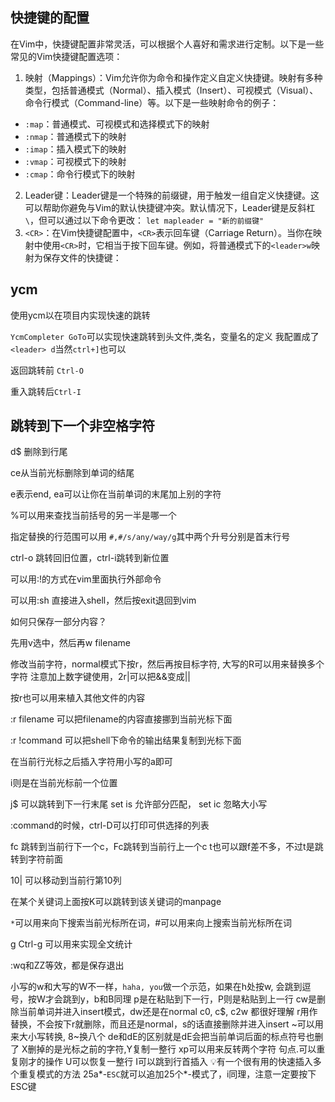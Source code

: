 ## 快捷键的配置

在Vim中，快捷键配置非常灵活，可以根据个人喜好和需求进行定制。以下是一些常见的Vim快捷键配置选项：

1.  映射（Mappings）：Vim允许你为命令和操作定义自定义快捷键。映射有多种类型，包括普通模式（Normal）、插入模式（Insert）、可视模式（Visual）、命令行模式（Command-line）等。以下是一些映射命令的例子：

-   `:map`：普通模式、可视模式和选择模式下的映射
-   `:nmap`：普通模式下的映射
-   `:imap`：插入模式下的映射
-   `:vmap`：可视模式下的映射
-   `:cmap`：命令行模式下的映射

2.  Leader键：Leader键是一个特殊的前缀键，用于触发一组自定义快捷键。这可以帮助你避免与Vim的默认快捷键冲突。默认情况下，Leader键是反斜杠`\`，但可以通过以下命令更改：
`let mapleader = "新的前缀键"`
3.  `<CR>`：在Vim快捷键配置中，`<CR>`表示回车键（Carriage Return）。当你在映射中使用`<CR>`时，它相当于按下回车键。例如，将普通模式下的`<leader>w`映射为保存文件的快捷键：



## ycm

使用ycm以在项目内实现快速的跳转

`YcmCompleter GoTo`可以实现快速跳转到头文件,类名，变量名的定义
我配置成了`<leader> d`当然`ctrl+]`也可以

返回跳转前 `Ctrl-O`

重入跳转后`Ctrl-I`


## 跳转到下一个非空格字符


d$ 删除到行尾

ce从当前光标删除到单词的结尾

e表示end, ea可以让你在当前单词的末尾加上别的字符

%可以用来查找当前括号的另一半是哪一个

指定替换的行范围可以用
`#,#/s/any/way/g`其中两个升号分别是首末行号

ctrl-o 跳转回旧位置，ctrl-i跳转到新位置

可以用:!的方式在vim里面执行外部命令

可以用:sh 直接进入shell，然后按exit退回到vim

如何只保存一部分内容？

先用v选中，然后再w filename

修改当前字符，normal模式下按r，然后再按目标字符, 大写的R可以用来替换多个字符
注意加上数字键使用，2r|可以把&&变成||

按r也可以用来植入其他文件的内容

:r filename 可以把filename的内容直接挪到当前光标下面

:r !command 可以把shell下命令的输出结果复制到光标下面

在当前行光标之后插入字符用小写的a即可

i则是在当前光标前一个位置

j$ 可以跳转到下一行末尾
set is 允许部分匹配， set ic 忽略大小写

:command的时候，ctrl-D可以打印可供选择的列表

fc 跳转到当前行下一个c，Fc跳转到当前行上一个c
t也可以跟f差不多，不过t是跳转到字符前面


10| 可以移动到当前行第10列

在某个关键词上面按K可以跳转到该关键词的manpage

`*`可以用来向下搜索当前光标所在词，#可以用来向上搜索当前光标所在词

g Ctrl-g 可以用来实现全文统计

:wq和ZZ等效，都是保存退出

小写的w和大写的W不一样，`haha, you`做一个示范，如果在h处按w, 会跳到逗号，按W才会跳到y，b和B同理
p是在粘贴到下一行，P则是粘贴到上一行
cw是删除当前单词并进入insert模式，dw还是在normal
c0, c$, c2w 都很好理解
r用作替换，不会按下r就删除，而且还是normal，s的话直接删除并进入insert
~可以用来大小写转换, 8~换八个
de和dE的区别就是dE会把当前单词后面的标点符号也删了
X删掉的是光标之前的字符,Y复制一整行
xp可以用来反转两个字符
句点.可以重复刚才的操作
U可以恢复一整行
I可以跳到行首插入
💡有一个很有用的快速插入多个重复模式的方法
25a*-`ESC`就可以追加25个*-模式了，i同理，注意一定要按下ESC键
